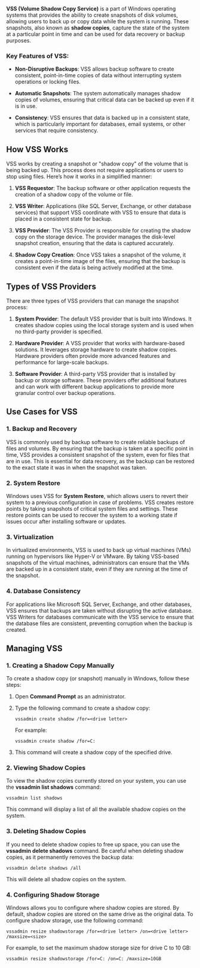 **VSS (Volume Shadow Copy Service)**  is a part of Windows operating systems that provides the ability to create snapshots of disk volumes, allowing users to back up or copy data while the system is running. These snapshots, also known as **shadow copies**, capture the state of the system at a particular point in time and can be used for data recovery or backup purposes.

### Key Features of VSS:

- **Non-Disruptive Backups**: VSS allows backup software to create consistent, point-in-time copies of data without interrupting system operations or locking files.

- **Automatic Snapshots**: The system automatically manages shadow copies of volumes, ensuring that critical data can be backed up even if it is in use.

- **Consistency**: VSS ensures that data is backed up in a consistent state, which is particularly important for databases, email systems, or other services that require consistency.

## How VSS Works

VSS works by creating a snapshot or "shadow copy" of the volume that is being backed up. This process does not require applications or users to stop using files. Here’s how it works in a simplified manner:

1. **VSS Requestor**: The backup software or other application requests the creation of a shadow copy of the volume or file.

2. **VSS Writer**: Applications (like SQL Server, Exchange, or other database services) that support VSS coordinate with VSS to ensure that data is placed in a consistent state for backup.

3. **VSS Provider**: The VSS Provider is responsible for creating the shadow copy on the storage device. The provider manages the disk-level snapshot creation, ensuring that the data is captured accurately.

4. **Shadow Copy Creation**: Once VSS takes a snapshot of the volume, it creates a point-in-time image of the files, ensuring that the backup is consistent even if the data is being actively modified at the time.

## Types of VSS Providers

There are three types of VSS providers that can manage the snapshot process:

1. **System Provider**: The default VSS provider that is built into Windows. It creates shadow copies using the local storage system and is used when no third-party provider is specified.

2. **Hardware Provider**: A VSS provider that works with hardware-based solutions. It leverages storage hardware to create shadow copies. Hardware providers often provide more advanced features and performance for large-scale backups.

3. **Software Provider**: A third-party VSS provider that is installed by backup or storage software. These providers offer additional features and can work with different backup applications to provide more granular control over backup operations.

## Use Cases for VSS

### 1. **Backup and Recovery**

VSS is commonly used by backup software to create reliable backups of files and volumes. By ensuring that the backup is taken at a specific point in time, VSS provides a consistent snapshot of the system, even for files that are in use. This is essential for data recovery, as the backup can be restored to the exact state it was in when the snapshot was taken.

### 2. **System Restore**

Windows uses VSS for **System Restore**, which allows users to revert their system to a previous configuration in case of problems. VSS creates restore points by taking snapshots of critical system files and settings. These restore points can be used to recover the system to a working state if issues occur after installing software or updates.

### 3. **Virtualization**

In virtualized environments, VSS is used to back up virtual machines (VMs) running on hypervisors like Hyper-V or VMware. By taking VSS-based snapshots of the virtual machines, administrators can ensure that the VMs are backed up in a consistent state, even if they are running at the time of the snapshot.

### 4. **Database Consistency**

For applications like Microsoft SQL Server, Exchange, and other databases, VSS ensures that backups are taken without disrupting the active database. VSS Writers for databases communicate with the VSS service to ensure that the database files are consistent, preventing corruption when the backup is created.

## Managing VSS

### 1. **Creating a Shadow Copy Manually**

To create a shadow copy (or snapshot) manually in Windows, follow these steps:

1. Open **Command Prompt** as an administrator.

2. Type the following command to create a shadow copy:

    ```
    vssadmin create shadow /for=<drive letter>
    ```

    For example:

    ```
    vssadmin create shadow /for=C:
    ```

3. This command will create a shadow copy of the specified drive.

### 2. **Viewing Shadow Copies**

To view the shadow copies currently stored on your system, you can use the **vssadmin list shadows** command:

```
vssadmin list shadows
```

This command will display a list of all the available shadow copies on the system.

### 3. **Deleting Shadow Copies**

If you need to delete shadow copies to free up space, you can use the **vssadmin delete shadows** command. Be careful when deleting shadow copies, as it permanently removes the backup data:

```
vssadmin delete shadows /all
```

This will delete all shadow copies on the system.

### 4. **Configuring Shadow Storage**

Windows allows you to configure where shadow copies are stored. By default, shadow copies are stored on the same drive as the original data. To configure shadow storage, use the following command:

```
vssadmin resize shadowstorage /for=<drive letter> /on=<drive letter> /maxsize=<size>
```

For example, to set the maximum shadow storage size for drive C to 10 GB:

```
vssadmin resize shadowstorage /for=C: /on=C: /maxsize=10GB
```
